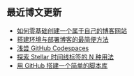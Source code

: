## 最近博文更新
<!-- BLOG-POST-LIST:START -->
- [如何零基础创建一个属于自己的博客网站](https://xaoxuu.com/blog/20221217/)
- [搭建环境与部署博客的最简便方法](https://xaoxuu.com/blog/20221126/)
- [浅尝 GitHub Codespaces](https://xaoxuu.com/blog/20221121/)
- [探索 Stellar 时间线标签的 N 种用法](https://xaoxuu.com/blog/20221029/)
- [用 GitHub 搭建一个简单的脚本库](https://xaoxuu.com/blog/20210102/)
<!-- BLOG-POST-LIST:END -->
